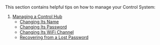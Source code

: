 This section contains helpful tips on how to manage your Control System:

1. [Managing a Control Hub](Managing-a-Control-Hub)
    * [Changing Its Name](Managing-a-Control-Hub#Changing-Its-Name)
    * [Changing Its Password](Managing-a-Control-Hub#Changing-Its-Password)
    * [Changing Its WiFi Channel](Managing-a-Control-Hub#Changing-Its-WiFi-Channel)
    * [Recovering from a Lost Password]()

